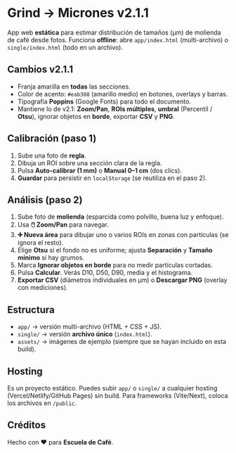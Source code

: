 # Grind → Micrones v2.1.1

App web **estática** para estimar distribución de tamaños (μm) de molienda de café desde fotos.
Funciona **offline**: abre `app/index.html` (multi-archivo) o `single/index.html` (todo en un archivo).

## Cambios v2.1.1
- Franja amarilla en **todas** las secciones.
- Color de acento: `#eab308` (amarillo medio) en botones, overlays y barras.
- Tipografía **Poppins** (Google Fonts) para todo el documento.
- Mantiene lo de v2.1: **Zoom/Pan**, **ROIs múltiples**, **umbral** (Percentil / **Otsu**), ignorar objetos en **borde**, exportar **CSV** y **PNG**.

## Calibración (paso 1)
1. Sube una foto de **regla**.
2. Dibuja un ROI sobre una sección clara de la regla.
3. Pulsa **Auto-calibrar (1 mm)** o **Manual 0–1 cm** (dos clics).
4. **Guardar** para persistir en `localStorage` (se reutiliza en el paso 2).

## Análisis (paso 2)
1. Sube foto de **molienda** (esparcida como polvillo, buena luz y enfoque).
2. Usa **🖱️ Zoom/Pan** para navegar.
3. **➕ Nueva área** para dibujar uno o varios ROIs en zonas con partículas (se ignora el resto).
4. Elige **Otsu** si el fondo no es uniforme; ajusta **Separación** y **Tamaño mínimo** si hay grumos.
5. Marca **Ignorar objetos en borde** para no medir partículas cortadas.
6. Pulsa **Calcular**. Verás D10, D50, D90, media y el histograma.
7. **Exportar CSV** (diámetros individuales en μm) o **Descargar PNG** (overlay con mediciones).

## Estructura
- `app/` → versión multi-archivo (HTML + CSS + JS).
- `single/` → versión **archivo único** (`index.html`).
- `assets/` → imágenes de ejemplo (siempre que se hayan incluido en esta build).

## Hosting
Es un proyecto estático. Puedes subir `app/` o `single/` a cualquier hosting (Vercel/Netlify/GitHub Pages) sin build.
Para frameworks (Vite/Next), coloca los archivos en `/public`.

## Créditos
Hecho con ❤️ para **Escuela de Café**.
